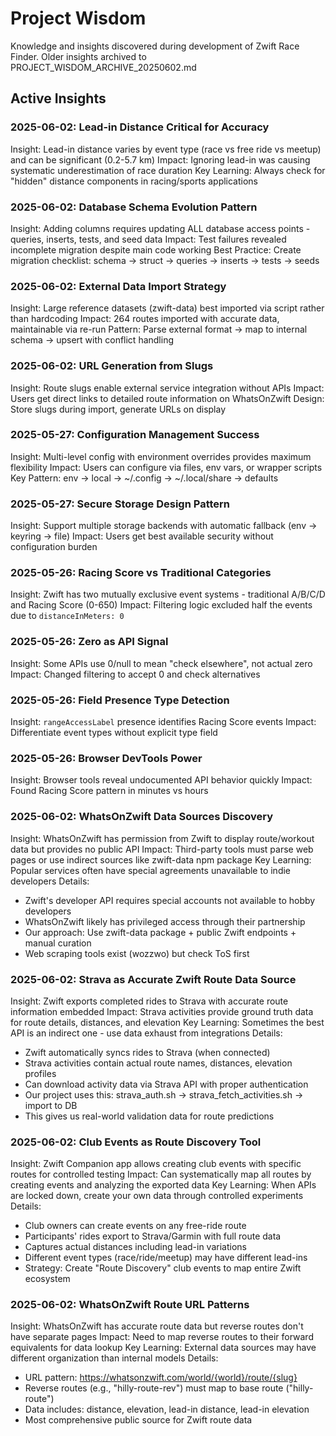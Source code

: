 # Project Wisdom

Knowledge and insights discovered during development of Zwift Race Finder.
Older insights archived to PROJECT_WISDOM_ARCHIVE_20250602.md

## Active Insights

### 2025-06-02: Lead-in Distance Critical for Accuracy
Insight: Lead-in distance varies by event type (race vs free ride vs meetup) and can be significant (0.2-5.7 km)
Impact: Ignoring lead-in was causing systematic underestimation of race duration
Key Learning: Always check for "hidden" distance components in racing/sports applications

### 2025-06-02: Database Schema Evolution Pattern
Insight: Adding columns requires updating ALL database access points - queries, inserts, tests, and seed data
Impact: Test failures revealed incomplete migration despite main code working
Best Practice: Create migration checklist: schema → struct → queries → inserts → tests → seeds

### 2025-06-02: External Data Import Strategy
Insight: Large reference datasets (zwift-data) best imported via script rather than hardcoding
Impact: 264 routes imported with accurate data, maintainable via re-run
Pattern: Parse external format → map to internal schema → upsert with conflict handling

### 2025-06-02: URL Generation from Slugs
Insight: Route slugs enable external service integration without APIs
Impact: Users get direct links to detailed route information on WhatsOnZwift
Design: Store slugs during import, generate URLs on display

### 2025-05-27: Configuration Management Success
Insight: Multi-level config with environment overrides provides maximum flexibility
Impact: Users can configure via files, env vars, or wrapper scripts
Key Pattern: env → local → ~/.config → ~/.local/share → defaults

### 2025-05-27: Secure Storage Design Pattern
Insight: Support multiple storage backends with automatic fallback (env → keyring → file)
Impact: Users get best available security without configuration burden

### 2025-05-26: Racing Score vs Traditional Categories
Insight: Zwift has two mutually exclusive event systems - traditional A/B/C/D and Racing Score (0-650)
Impact: Filtering logic excluded half the events due to `distanceInMeters: 0`

### 2025-05-26: Zero as API Signal
Insight: Some APIs use 0/null to mean "check elsewhere", not actual zero
Impact: Changed filtering to accept 0 and check alternatives

### 2025-05-26: Field Presence Type Detection
Insight: `rangeAccessLabel` presence identifies Racing Score events
Impact: Differentiate event types without explicit type field

### 2025-05-26: Browser DevTools Power
Insight: Browser tools reveal undocumented API behavior quickly
Impact: Found Racing Score pattern in minutes vs hours

### 2025-06-02: WhatsOnZwift Data Sources Discovery
Insight: WhatsOnZwift has permission from Zwift to display route/workout data but provides no public API
Impact: Third-party tools must parse web pages or use indirect sources like zwift-data npm package
Key Learning: Popular services often have special agreements unavailable to indie developers
Details:
- Zwift's developer API requires special accounts not available to hobby developers
- WhatsOnZwift likely has privileged access through their partnership
- Our approach: Use zwift-data package + public Zwift endpoints + manual curation
- Web scraping tools exist (wozzwo) but check ToS first

### 2025-06-02: Strava as Accurate Zwift Route Data Source
Insight: Zwift exports completed rides to Strava with accurate route information embedded
Impact: Strava activities provide ground truth data for route details, distances, and elevation
Key Learning: Sometimes the best API is an indirect one - use data exhaust from integrations
Details:
- Zwift automatically syncs rides to Strava (when connected)
- Strava activities contain actual route names, distances, elevation profiles
- Can download activity data via Strava API with proper authentication
- Our project uses this: strava_auth.sh → strava_fetch_activities.sh → import to DB
- This gives us real-world validation data for route predictions

### 2025-06-02: Club Events as Route Discovery Tool
Insight: Zwift Companion app allows creating club events with specific routes for controlled testing
Impact: Can systematically map all routes by creating events and analyzing the exported data
Key Learning: When APIs are locked down, create your own data through controlled experiments
Details:
- Club owners can create events on any free-ride route
- Participants' rides export to Strava/Garmin with full route data
- Captures actual distances including lead-in variations
- Different event types (race/ride/meetup) may have different lead-ins
- Strategy: Create "Route Discovery" club events to map entire Zwift ecosystem

### 2025-06-02: WhatsOnZwift Route URL Patterns
Insight: WhatsOnZwift has accurate route data but reverse routes don't have separate pages
Impact: Need to map reverse routes to their forward equivalents for data lookup
Key Learning: External data sources may have different organization than internal models
Details:
- URL pattern: https://whatsonzwift.com/world/{world}/route/{slug}
- Reverse routes (e.g., "hilly-route-rev") must map to base route ("hilly-route")
- Data includes: distance, elevation, lead-in distance, lead-in elevation
- Most comprehensive public source for Zwift route data